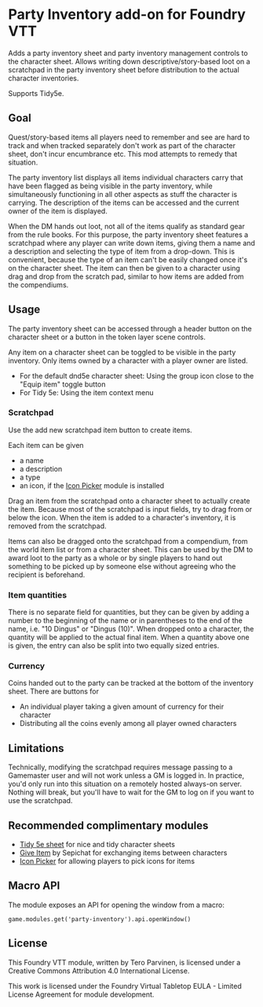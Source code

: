 # Party Inventory add-on for Foundry VTT

Adds a party inventory sheet and party inventory management controls to the character sheet. Allows writing down descriptive/story-based loot on a scratchpad in the party inventory sheet before distribution to the actual character inventories.

Supports Tidy5e.

## Goal

Quest/story-based items all players need to remember and see are hard to track and when tracked separately don't work as part of the character sheet, don't incur encumbrance etc. This mod attempts to remedy that situation.

The party inventory list displays all items individual characters carry that have been flagged as being visible in the party inventory, while simultaneously functioning in all other aspects as stuff the character is carrying. The description of the items can be accessed and the current owner of the item is displayed.

When the DM hands out loot, not all of the items qualify as standard gear from the rule books. For this purpose, the party inventory sheet features a scratchpad where any player can write down items, giving them a name and a description and selecting the type of item from a drop-down. This is convenient, because the type of an item can't be easily changed once it's on the character sheet. The item can then be given to a character using drag and drop from the scratch pad, similar to how items are added from the compendiums.

## Usage

The party inventory sheet can be accessed through a header button on the character sheet or a button in the token layer scene controls.

Any item on a character sheet can be toggled to be visible in the party inventory. Only items owned by a character with a player owner are listed.

- For the default dnd5e character sheet: Using the group icon close to the "Equip item" toggle button
- For Tidy 5e: Using the item context menu

### Scratchpad

Use the add new scratchpad item button to create items.

Each item can be given

- a name
- a description
- a type
- an icon, if the [Icon Picker](https://github.com/teroparvinen/foundry-icon-picker) module is installed

Drag an item from the scratchpad onto a character sheet to actually create the item. Because most of the scratchpad is input fields, try to drag from or below the icon. When the item is added to a character's inventory, it is removed from the scratchpad.

Items can also be dragged onto the scratchpad from a compendium, from the world item list or from a character sheet. This can be used by the DM to award loot to the party as a whole or by single players to hand out something to be picked up by someone else without agreeing who the recipient is beforehand.

### Item quantities

There is no separate field for quantities, but they can be given by adding a number to the beginning of the name or in parentheses to the end of the name, i.e. "10 Dingus" or "Dingus (10)". When dropped onto a character, the quantity will be applied to the actual final item. When a quantity above one is given, the entry can also be split into two equally sized entries.

### Currency

Coins handed out to the party can be tracked at the bottom of the inventory sheet. There are buttons for 

- An individual player taking a given amount of currency for their character
- Distributing all the coins evenly among all player owned characters

## Limitations

Technically, modifying the scratchpad requires message passing to a Gamemaster user and will not work unless a GM is logged in. In practice, you'd only run into this situation on a remotely hosted always-on server. Nothing will break, but you'll have to wait for the GM to log on if you want to use the scratchpad.

## Recommended complimentary modules

- [Tidy 5e sheet](https://github.com/sdenec/tidy5e-sheet) for nice and tidy character sheets
- [Give Item](https://github.com/Sepichat/FoundryVTT-GiveItem) by Sepichat for exchanging items between characters
- [Icon Picker](https://github.com/teroparvinen/foundry-icon-picker) for allowing players to pick icons for items

## Macro API

The module exposes an API for opening the window from a macro:

`game.modules.get('party-inventory').api.openWindow()`

## License

This Foundry VTT module, written by Tero Parvinen, is licensed under a Creative Commons Attribution 4.0 International License.

This work is licensed under the Foundry Virtual Tabletop EULA - Limited License Agreement for module development.
